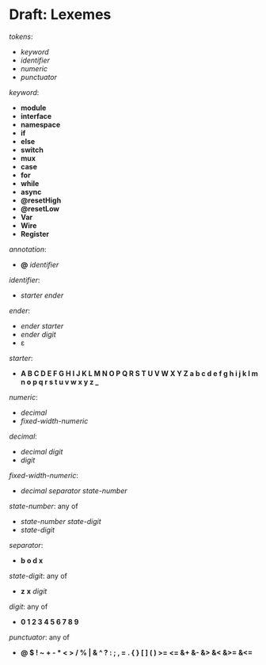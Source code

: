 # Draft: Lexemes

*tokens*:
* *keyword*
* *identifier*
* *numeric*
* *punctuator*

*keyword*:
* **module**
* **interface**
* **namespace**
* **if**
* **else**
* **switch**
* **mux**
* **case**
* **for**
* **while**
* **async**
* **@resetHigh**
* **@resetLow**
* **Var**
* **Wire**
* **Register**

*annotation*:
* **@** *identifier*

*identifier*:
* *starter* *ender*

*ender*:
* *ender* *starter*
* *ender* *digit*
* ε

*starter*:
* **A B C D E F G H I J K L M N O P Q R S T U V W X Y Z a b c d e f g h i j k l m n o p q r s t u v w x y z _**

*numeric*:
* *decimal*
* *fixed-width-numeric*

*decimal*:
* *decimal* *digit*
* *digit*

*fixed-width-numeric*:
* *decimal* *separator* *state-number*

*state-number*: any of
* *state-number* *state-digit*
* *state-digit*

*separator*:
* **b o d x**

*state-digit*: any of
* **z** **x** *digit*

*digit*: any of
* **0 1 2 3 4 5 6 7 8 9**

*punctuator*: any of
* **@ $ ! ~ + - * < > / % | & ^ ? : ; , = . { } [ ] ( ) >= <= &+ &- &> &< &>= &<=**